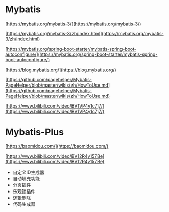 # Mybatis

[https://mybatis.org/mybatis-3/](https://mybatis.org/mybatis-3/)

[https://mybatis.org/mybatis-3/zh/index.html](https://mybatis.org/mybatis-3/zh/index.html)

[https://mybatis.org/spring-boot-starter/mybatis-spring-boot-autoconfigure/](https://mybatis.org/spring-boot-starter/mybatis-spring-boot-autoconfigure/)

[https://blog.mybatis.org/](https://blog.mybatis.org/)

[https://github.com/pagehelper/Mybatis-PageHelper/blob/master/wikis/zh/HowToUse.md](https://github.com/pagehelper/Mybatis-PageHelper/blob/master/wikis/zh/HowToUse.md)

[https://www.bilibili.com/video/BV1VP4y1c7j7/](https://www.bilibili.com/video/BV1VP4y1c7j7/)

# Mybatis-Plus

[https://baomidou.com/](https://baomidou.com/)

[https://www.bilibili.com/video/BV12R4y157Be](https://www.bilibili.com/video/BV12R4y157Be)

- 自定义ID生成器
- 自动填充功能
- 分页插件
- 乐观锁插件
- 逻辑删除
- 代码生成器
